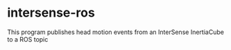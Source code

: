 # intersense-ros
This program publishes head motion events from an InterSense InertiaCube to a ROS topic
